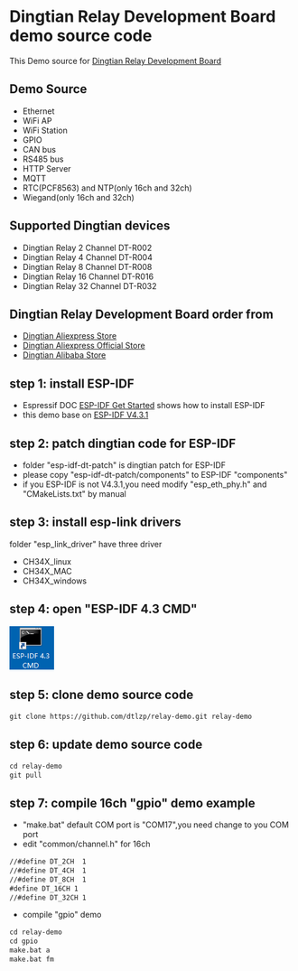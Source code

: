 # Dingtian Relay Development Board demo source code
This Demo source for [Dingtian Relay Development Board](https://www.dingtian-tech.com/en_us/product.html?tab=relay)
## Demo Source
- Ethernet
- WiFi AP
- WiFi Station
- GPIO
- CAN bus
- RS485 bus
- HTTP Server
- MQTT
- RTC(PCF8563) and NTP(only 16ch and 32ch)
- Wiegand(only 16ch and 32ch)

## Supported Dingtian devices
- Dingtian Relay  2 Channel DT-R002
- Dingtian Relay  4 Channel DT-R004
- Dingtian Relay  8 Channel DT-R008
- Dingtian Relay 16 Channel DT-R016
- Dingtian Relay 32 Channel DT-R032

## Dingtian Relay Development Board order from
- [Dingtian Aliexpress Store](https://www.aliexpress.com/item/4000999069820.html)
- [Dingtian Aliexpress Official Store](https://www.aliexpress.com/item/2255801046476492.html)
- [Dingtian Alibaba Store](https://dingtiantech.en.alibaba.com/)

## step 1: install ESP-IDF
- Espressif DOC [ESP-IDF Get Started](https://docs.espressif.com/projects/esp-idf/en/v4.3.3/esp32/get-started/index.html)
shows how to install ESP-IDF
- this demo base on [ESP-IDF V4.3.1](https://github.com/espressif/esp-idf/tree/v4.3.1)

## step 2: patch dingtian code for ESP-IDF
- folder "esp-idf-dt-patch" is dingtian patch for ESP-IDF
- please copy "esp-idf-dt-patch/components" to ESP-IDF "components"
- if you ESP-IDF is not V4.3.1,you need modify "esp_eth_phy.h" and "CMakeLists.txt" by manual

## step 3: install esp-link drivers
folder "esp_link_driver" have three driver
- CH34X_linux
- CH34X_MAC
- CH34X_windows

## step 4: open "ESP-IDF 4.3 CMD"
![image](image/ESP-IDF_4_3_CMD_icon.png)

## step 5: clone demo source code
```
git clone https://github.com/dtlzp/relay-demo.git relay-demo
```

## step 6: update demo source code
```
cd relay-demo
git pull
```

## step 7: compile 16ch "gpio" demo example
- "make.bat" default COM port is "COM17",you need change to you COM port
- edit "common/channel.h" for 16ch
```
//#define DT_2CH  1
//#define DT_4CH  1
//#define DT_8CH  1
#define DT_16CH 1
//#define DT_32CH 1
```
- compile "gpio" demo
```
cd relay-demo
cd gpio
make.bat a
make.bat fm
```
